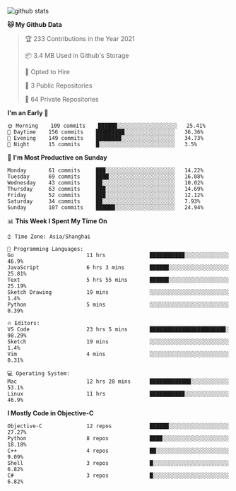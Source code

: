
![github stats](https://github-readme-stats.vercel.app/api?username=ChesterYue&show_icons=true&count_private=true)

<!-- ![wakatime](https://github-readme-stats.vercel.app/api/wakatime?username=ChesterYue&layout=compact) -->

<!-- ![wakatime](https://github-readme-stats.vercel.app/api/top-langs/?username=ChesterYue&layout=compact) -->

<!--START_SECTION:waka-->
**🐱 My Github Data** 

> 🏆 233 Contributions in the Year 2021
 > 
> 📦 3.4 MB Used in Github's Storage 
 > 
> 💼 Opted to Hire
 > 
> 📜 3 Public Repositories 
 > 
> 🔑 64 Private Repositories  
 > 
**I'm an Early 🐤** 

```text
🌞 Morning    109 commits    ██████░░░░░░░░░░░░░░░░░░░   25.41% 
🌆 Daytime    156 commits    █████████░░░░░░░░░░░░░░░░   36.36% 
🌃 Evening    149 commits    ████████░░░░░░░░░░░░░░░░░   34.73% 
🌙 Night      15 commits     █░░░░░░░░░░░░░░░░░░░░░░░░   3.5%

```
📅 **I'm Most Productive on Sunday** 

```text
Monday       61 commits     ███░░░░░░░░░░░░░░░░░░░░░░   14.22% 
Tuesday      69 commits     ████░░░░░░░░░░░░░░░░░░░░░   16.08% 
Wednesday    43 commits     ██░░░░░░░░░░░░░░░░░░░░░░░   10.02% 
Thursday     63 commits     ███░░░░░░░░░░░░░░░░░░░░░░   14.69% 
Friday       52 commits     ███░░░░░░░░░░░░░░░░░░░░░░   12.12% 
Saturday     34 commits     ██░░░░░░░░░░░░░░░░░░░░░░░   7.93% 
Sunday       107 commits    ██████░░░░░░░░░░░░░░░░░░░   24.94%

```


📊 **This Week I Spent My Time On** 

```text
⌚︎ Time Zone: Asia/Shanghai

💬 Programming Languages: 
Go                       11 hrs              ███████████░░░░░░░░░░░░░░   46.9% 
JavaScript               6 hrs 3 mins        ██████░░░░░░░░░░░░░░░░░░░   25.81% 
Text                     5 hrs 55 mins       ██████░░░░░░░░░░░░░░░░░░░   25.19% 
Sketch Drawing           19 mins             ░░░░░░░░░░░░░░░░░░░░░░░░░   1.4% 
Python                   5 mins              ░░░░░░░░░░░░░░░░░░░░░░░░░   0.39%

🔥 Editors: 
VS Code                  23 hrs 5 mins       ████████████████████████░   98.29% 
Sketch                   19 mins             ░░░░░░░░░░░░░░░░░░░░░░░░░   1.4% 
Vim                      4 mins              ░░░░░░░░░░░░░░░░░░░░░░░░░   0.31%

💻 Operating System: 
Mac                      12 hrs 28 mins      █████████████░░░░░░░░░░░░   53.1% 
Linux                    11 hrs              ███████████░░░░░░░░░░░░░░   46.9%

```

**I Mostly Code in Objective-C** 

```text
Objective-C              12 repos            ██████░░░░░░░░░░░░░░░░░░░   27.27% 
Python                   8 repos             ████░░░░░░░░░░░░░░░░░░░░░   18.18% 
C++                      4 repos             ██░░░░░░░░░░░░░░░░░░░░░░░   9.09% 
Shell                    3 repos             █░░░░░░░░░░░░░░░░░░░░░░░░   6.82% 
C#                       3 repos             █░░░░░░░░░░░░░░░░░░░░░░░░   6.82%

```



<!--END_SECTION:waka-->